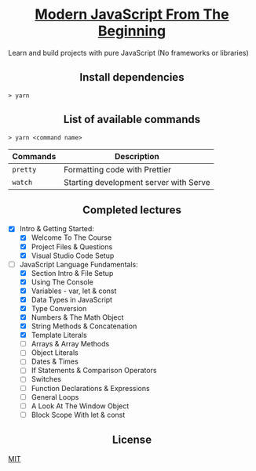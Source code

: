<h1 align="center">
  <a href="https://www.udemy.com/modern-javascript-from-the-beginning" title="Link to this course">Modern JavaScript From The Beginning</a>
</h1>

Learn and build projects with pure JavaScript (No frameworks or libraries)

<h2 align="center">Install dependencies</h2>

```
> yarn
```

<h2 align="center">List of available commands</h2>

```
> yarn <command name>
```

<table>
  <thead>
    <tr>
      <th>Commands</th>
      <th>Description</th>
    </tr>
  </thead>
  <tbody>
    <tr>
      <td>
        <code>pretty</code>
      </td>
      <td>
        Formatting code with Prettier
      </td>
    </tr>
    <tr>
      <td>
        <code>watch</code>
      </td>
      <td>
        Starting development server with Serve
      </td>
    </tr>
  </tbody>
</table>

<h2 align="center">Completed lectures</h2>

- [x] Intro & Getting Started:
  - [x] Welcome To The Course
  - [x] Project Files & Questions
  - [x] Visual Studio Code Setup
- [ ] JavaScript Language Fundamentals:
  - [x] Section Intro & File Setup
  - [x] Using The Console
  - [x] Variables - var, let & const
  - [x] Data Types in JavaScript
  - [x] Type Conversion
  - [x] Numbers & The Math Object
  - [x] String Methods & Concatenation
  - [x] Template Literals
  - [ ] Arrays & Array Methods
  - [ ] Object Literals
  - [ ] Dates & Times
  - [ ] If Statements & Comparison Operators
  - [ ] Switches
  - [ ] Function Declarations & Expressions
  - [ ] General Loops
  - [ ] A Look At The Window Object
  - [ ] Block Scope With let & const

<h2 align="center">License</h2>

[MIT](/LICENSE)
